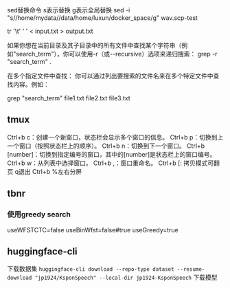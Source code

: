 <!--
 * @Author: luxun luxun59@126.com
 * @Date: 2024-12-31 16:28:58
 * @LastEditors: luxun luxun59@126.com
 * @LastEditTime: 2025-04-08 10:00:10
 * @FilePath: \lxtools\help.md
 * @Description: 
 * 
 * Copyright (c) 2024 by luxun59@126.com, All Rights Reserved. 
-->


sed替换命令 s表示替换 g表示全局替换
sed -i "s/\/home\/mydata/\/data\/home\/luxun\/docker_space/g" wav.scp-test


tr '\t' ' ' < input.txt > output.txt


如果你想在当前目录及其子目录中的所有文件中查找某个字符串（例如"search_term"），你可以使用-r（或--recursive）选项来递归搜索：
grep -r "search_term" .

在多个指定文件中查找：
你可以通过列出要搜索的文件名来在多个特定文件中查找内容。例如：

grep "search_term" file1.txt file2.txt file3.txt




## tmux

Ctrl+b c：创建一个新窗口，状态栏会显示多个窗口的信息。
Ctrl+b p：切换到上一个窗口（按照状态栏上的顺序）。
Ctrl+b n：切换到下一个窗口。
Ctrl+b [number]：切换到指定编号的窗口，其中的[number]是状态栏上的窗口编号。
Ctrl+b w：从列表中选择窗口。
Ctrl+b ,：窗口重命名。
Ctrl+b [: 拷贝模式可翻页 q退出
Ctrl+b %左右分屏



## tbnr

### 使用greedy search 

useWFSTCTC=false
useBinWfst=false#true
useGreedy=true


## huggingface-cli
下载数据集
``huggingface-cli download --repo-type dataset --resume-download "jp1924/KsponSpeech" --local-dir jp1924-KsponSpeech``
下载模型







